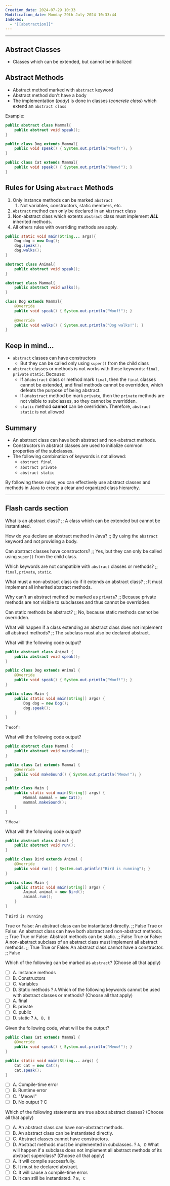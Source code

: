 ```yaml
---
Creation_date: 2024-07-29 10:33
Modification_date: Monday 29th July 2024 10:33:44
Indexes:
  - "[[abstraction]]"
---
```


----

## Abstract Classes

- Classes which can be extended, but cannot be initialized
## Abstract Methods

- Abstract method marked with `abstract` keyword
- Abstract method don't have a body
- The implementation (*body*) is done in classes (*concrete class*) which extend an `abstract class`

Example:
```java
public abstract class Mammal{
	public abstract void speak();
}

public class Dog extends Mammal{
	public void speak() { System.out.println("Woof!"); }
}

public class Cat extends Mammal{
	public void speak() { System.out.println("Meow!"); }
}
```


## Rules for Using `Abstract` Methods

1. Only instance methods can be marked `abstract`
	1. Not variables, constructors, static members, etc.
2. `Abstract` method can only be declared in an `Abstract` class
3. Non-abstract class which extents `abstract` class must implement ***ALL*** inherited methods.
4. All others rules with overriding methods are apply.
```java
public static void main(String... args){
	Dog dog = new Dog();
	dog.speak();
	dog.walks();
}

abstract class Animal{
	public abstract void speak();
}

abstract class Mammal{
	public abstract void walks();
}

class Dog extends Mammal{
	@Override
	public void speak() { System.out.println("Woof!"); }
	
	@Override
	public void walks() { System.out.println("Dog walks!"); }
}
```


## Keep in mind...

- `abstract` classes can have constructors
	- But they can be called only using `super()` from the child class
- `abstract` classes or methods is not works with these keywords:  `final`, `private` `static`. Because:
	-  If an`abstract` class or method mark `final`, then the `final` classes cannot be extended, and final methods cannot be overridden, which defeats the purpose of being abstract.
	- If an`abstract` method be mark `private`, then the `private` methods are not visible to subclasses, so they cannot be overridden.
	- `static` method **cannot** can be overridden. Therefore, `abstract static` is not allowed
## Summary

- An abstract class can have both abstract and non-abstract methods.
- Constructors in abstract classes are used to initialize common properties of the subclasses.
- The following combination of keywords is not allowed:
    - `abstract final`
    - `abstract private`
    - `abstract static`

By following these rules, you can effectively use abstract classes and methods in Java to create a clear and organized class hierarchy.





---
## Flash cards section

What is an abstract class? ;; A class which can be extended but cannot be instantiated.

How do you declare an abstract method in Java? ;; By using the `abstract` keyword and not providing a body.

Can abstract classes have constructors? ;; Yes, but they can only be called using `super()` from the child class.

Which keywords are not compatible with `abstract` classes or methods? ;; `final`, `private`, `static`.

What must a non-abstract class do if it extends an abstract class? ;; It must implement all inherited abstract methods.

Why can't an abstract method be marked as `private`? ;; Because private methods are not visible to subclasses and thus cannot be overridden.

Can static methods be abstract? ;; No, because static methods cannot be overridden.

What will happen if a class extending an abstract class does not implement all abstract methods? ;; The subclass must also be declared abstract.

What will the following code output?
```java
public abstract class Animal {
    public abstract void speak();
}

public class Dog extends Animal {
    @Override
    public void speak() { System.out.println("Woof!"); }
}

public class Main {
    public static void main(String[] args) {
        Dog dog = new Dog();
        dog.speak();
    }
}
```
?
`Woof!`

What will the following code output?
```java
public abstract class Mammal {
    public abstract void makeSound();
}

public class Cat extends Mammal {
    @Override
    public void makeSound() { System.out.println("Meow!"); }
}

public class Main {
    public static void main(String[] args) {
        Mammal mammal = new Cat();
        mammal.makeSound();
    }
}
```
?
`Meow!`

What will the following code output?
```java
public abstract class Animal {
    public abstract void run();
}

public class Bird extends Animal {
    @Override
    public void run() { System.out.println("Bird is running"); }
}

public class Main {
    public static void main(String[] args) {
        Animal animal = new Bird();
        animal.run();
    }
}
```
?
`Bird is running`

True or False: An abstract class can be instantiated directly. ;; False
True or False: An abstract class can have both abstract and non-abstract methods. ;; True
True or False: Abstract methods can be static. ;; False
True or False: A non-abstract subclass of an abstract class must implement all abstract methods. ;; True
True or False: An abstract class cannot have a constructor. ;; False

Which of the following can be marked as `abstract`? (Choose all that apply)
- [ ] A. Instance methods
- [ ] B. Constructors
- [ ] C. Variables
- [ ] D. Static methods
?
 `A`
Which of the following keywords cannot be used with abstract classes or methods? (Choose all that apply)
- [ ] A. final
- [ ] B. private
- [ ] C. public
- [ ] D. static
?
`A, B, D`

Given the following code, what will be the output?
```java
public class Cat extends Mammal {
    @Override
    public void speak() { System.out.println("Meow!"); }
}

public static void main(String... args) {
    Cat cat = new Cat();
    cat.speak();
}
```
- [ ] A. Compile-time error
- [ ] B. Runtime error
- [ ] C. "Meow!"
- [ ] D. No output
?
C

Which of the following statements are true about abstract classes? (Choose all that apply)
- [ ] A. An abstract class can have non-abstract methods.
- [ ] B. An abstract class can be instantiated directly.
- [ ] C. Abstract classes cannot have constructors.
- [ ] D. Abstract methods must be implemented in subclasses.
?
`A, D`
What will happen if a subclass does not implement all abstract methods of its abstract superclass? (Choose all that apply)
- [ ] A. It will compile successfully.
- [ ] B. It must be declared abstract.
- [ ] C. It will cause a compile-time error.
- [ ] D. It can still be instantiated.
?
`B, C`